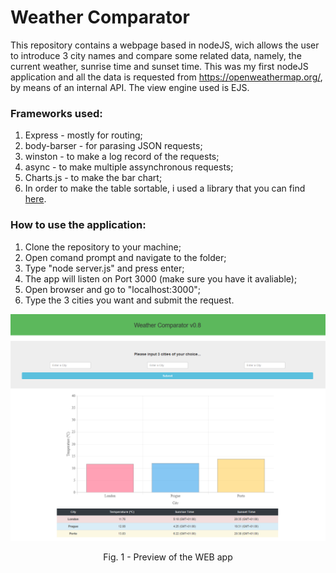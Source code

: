 # Weather Comparator

This repository contains a webpage based in nodeJS, wich allows the user to introduce 3 city names and compare some related data, namely, the current weather, sunrise time and sunset time.
This was my first nodeJS application and all the data is requested from https://openweathermap.org/, by means of an internal API. The view engine used is EJS.

### Frameworks used:
1. Express - mostly for routing;
2. body-barser - for parasing JSON requests;
3. winston - to make a log record of the requests;
4. async - to make multiple assynchronous requests;
5. Charts.js - to make the bar chart;
6. In order to make the table sortable, i used a library that you can find [here](https://www.kryogenix.org/code/browser/sorttable/).

### How to use the application:
1. Clone the repository to your machine;
2. Open comand prompt and navigate to the folder;
3. Type "node server.js" and press enter;
4. The app will listen on Port 3000 (make sure you have it avaliable);
5. Open browser and go to "localhost:3000";
6. Type the 3 cities you want and submit the request.

<p align="center">
<img src="preview.PNG" width="600px">
 <figcaption> <p align="center">Fig. 1 - Preview of the WEB app </p></figcaption>
 </p>

